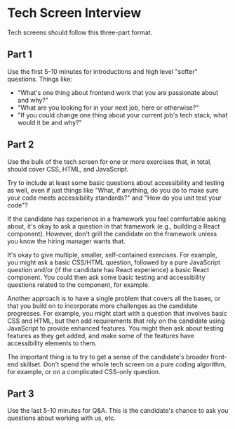 # Tech Screen Interview

Tech screens should follow this three-part format.

## Part 1

Use the first 5-10 minutes for introductions and high level "softer" questions. Things like:

* "What's one thing about frontend work that you are passionate about and why?"
* "What are you looking for in your next job, here or otherwise?"
* "If you could change one thing about your current job's tech stack, what would it be and why?"

## Part 2

Use the bulk of the tech screen for one or more exercises that, in total, should cover CSS, HTML, and JavaScript.

Try to include at least some basic questions about accessibility and testing as well, even if just things like "What, if anything, do you do to make sure your code meets accessibility standards?" and "How do you unit test your code"? 

If the candidate has experience in a framework you feel comfortable asking about, it's okay to ask a question in that framework (e.g., building a React component). However, don't grill the candidate on the framework unless you know the hiring manager wants that.

It's okay to give multiple, smaller, self-contained exercises. For example, you might ask a basic CSS/HTML question, followed by a pure JavaScript question and/or (if the candidate has React experience) a basic React component. You could then ask some basic testing and accessibility questions related to the component, for example.

Another approach is to have a single problem that covers all the bases, or that you build on to incorporate more challenges as the candidate progresses. For example, you might start with a question that involves basic CSS and HTML, but then add requirements that rely on the candidate using JavaScript to provide enhanced features. You might then ask about testing features as they get added, and make some of the features have accessibility elements to them.

The important thing is to try to get a sense of the candidate's broader front-end skillset. Don't spend the whole tech screen on a pure coding algorithm, for example, or on a complicated CSS-only question. 

## Part 3

Use the last 5-10 minutes for Q&A. This is the candidate's chance to ask you questions about working with us, etc.
